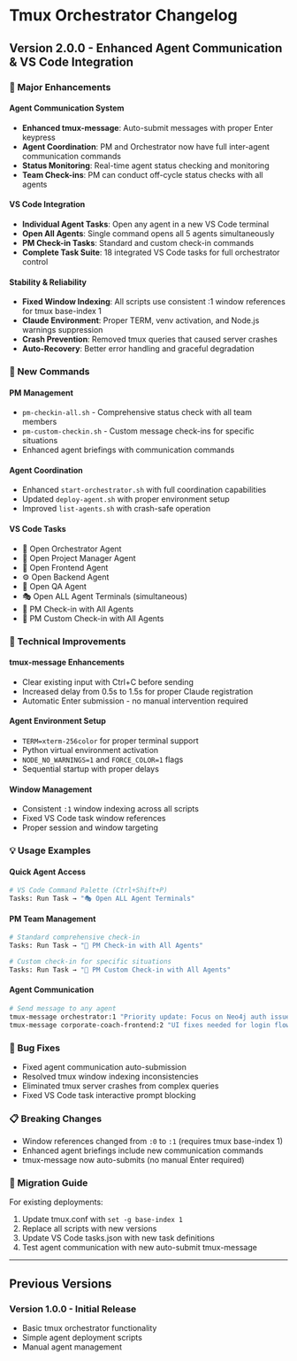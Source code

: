 # Tmux Orchestrator Changelog

## Version 2.0.0 - Enhanced Agent Communication & VS Code Integration

### 🎉 Major Enhancements

#### Agent Communication System
- **Enhanced tmux-message**: Auto-submit messages with proper Enter keypress
- **Agent Coordination**: PM and Orchestrator now have full inter-agent communication commands
- **Status Monitoring**: Real-time agent status checking and monitoring
- **Team Check-ins**: PM can conduct off-cycle status checks with all agents

#### VS Code Integration
- **Individual Agent Tasks**: Open any agent in a new VS Code terminal
- **Open All Agents**: Single command opens all 5 agents simultaneously  
- **PM Check-in Tasks**: Standard and custom check-in commands
- **Complete Task Suite**: 18 integrated VS Code tasks for full orchestrator control

#### Stability & Reliability
- **Fixed Window Indexing**: All scripts use consistent :1 window references for tmux base-index 1
- **Claude Environment**: Proper TERM, venv activation, and Node.js warnings suppression
- **Crash Prevention**: Removed tmux queries that caused server crashes
- **Auto-Recovery**: Better error handling and graceful degradation

### 🤖 New Commands

#### PM Management
- `pm-checkin-all.sh` - Comprehensive status check with all team members
- `pm-custom-checkin.sh` - Custom message check-ins for specific situations
- Enhanced agent briefings with communication commands

#### Agent Coordination  
- Enhanced `start-orchestrator.sh` with full coordination capabilities
- Updated `deploy-agent.sh` with proper environment setup
- Improved `list-agents.sh` with crash-safe operation

#### VS Code Tasks
- 🎯 Open Orchestrator Agent
- 👔 Open Project Manager Agent
- 🎨 Open Frontend Agent  
- ⚙️ Open Backend Agent
- 🧪 Open QA Agent
- 🎭 Open ALL Agent Terminals (simultaneous)
- 👔 PM Check-in with All Agents
- 💬 PM Custom Check-in with All Agents

### 🔧 Technical Improvements

#### tmux-message Enhancements
- Clear existing input with Ctrl+C before sending
- Increased delay from 0.5s to 1.5s for proper Claude registration
- Automatic Enter submission - no manual intervention required

#### Agent Environment Setup
- `TERM=xterm-256color` for proper terminal support
- Python virtual environment activation
- `NODE_NO_WARNINGS=1` and `FORCE_COLOR=1` flags
- Sequential startup with proper delays

#### Window Management  
- Consistent `:1` window indexing across all scripts
- Fixed VS Code task window references
- Proper session and window targeting

### 💡 Usage Examples

#### Quick Agent Access
```bash
# VS Code Command Palette (Ctrl+Shift+P)
Tasks: Run Task → "🎭 Open ALL Agent Terminals"
```

#### PM Team Management
```bash
# Standard comprehensive check-in
Tasks: Run Task → "👔 PM Check-in with All Agents"

# Custom check-in for specific situations  
Tasks: Run Task → "💬 PM Custom Check-in with All Agents"
```

#### Agent Communication
```bash
# Send message to any agent
tmux-message orchestrator:1 "Priority update: Focus on Neo4j auth issues"
tmux-message corporate-coach-frontend:2 "UI fixes needed for login flow"
```

### 🐛 Bug Fixes
- Fixed agent communication auto-submission
- Resolved tmux window indexing inconsistencies
- Eliminated tmux server crashes from complex queries
- Fixed VS Code task interactive prompt blocking

### 📋 Breaking Changes
- Window references changed from `:0` to `:1` (requires tmux base-index 1)
- Enhanced agent briefings include new communication commands
- tmux-message now auto-submits (no manual Enter required)

### 🎯 Migration Guide
For existing deployments:
1. Update tmux.conf with `set -g base-index 1`  
2. Replace all scripts with new versions
3. Update VS Code tasks.json with new task definitions
4. Test agent communication with new auto-submit tmux-message

---

## Previous Versions

### Version 1.0.0 - Initial Release
- Basic tmux orchestrator functionality
- Simple agent deployment scripts
- Manual agent management